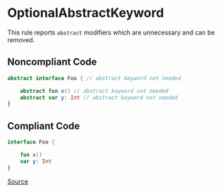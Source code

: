 # OptionalAbstractKeyword

This rule reports `abstract` modifiers which are unnecessary and can be removed.

## Noncompliant Code

```kotlin
abstract interface Foo { // abstract keyword not needed

    abstract fun x() // abstract keyword not needed
    abstract var y: Int // abstract keyword not needed
}
```
## Compliant Code

```kotlin
interface Foo {

    fun x()
    var y: Int
}
```

[Source](https://detekt.dev/docs/rules/style#optionalabstractkeyword)
